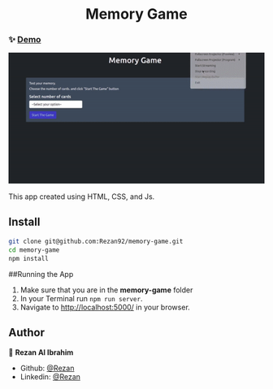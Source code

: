<h1 align="center">Memory Game</h1>

### ✨ [Demo](https://m-g.herokuapp.com/)

<img alt="memory game gif" src="./assets/gif/memory_game.gif" />

This app created using HTML, CSS, and Js.

## Install

```sh
git clone git@github.com:Rezan92/memory-game.git
cd memory-game
npm install
```
##Running the App

1. Make sure that you are in the **memory-game** folder
2. In your Terminal run ```npm run server```.
3. Navigate to [http://localhost:5000/](http://localhost:5000/) in your browser.

## Author

👤 **Rezan Al Ibrahim**

- Github: [@Rezan](https://github.com/rezan92)
- Linkedin: [@Rezan](https://www.linkedin.com/in/rezan-alibrahim)
